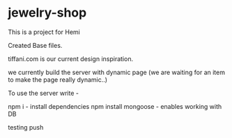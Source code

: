 # jewelry-shop
This is a project for Hemi

Created Base files.

tiffani.com is our current design inspiration.


we currently build the server with dynamic page (we are waiting for an item to make the page really dynamic..)
 

To use the server write - 

npm i - install dependencies
npm install mongoose - enables working with DB

testing push